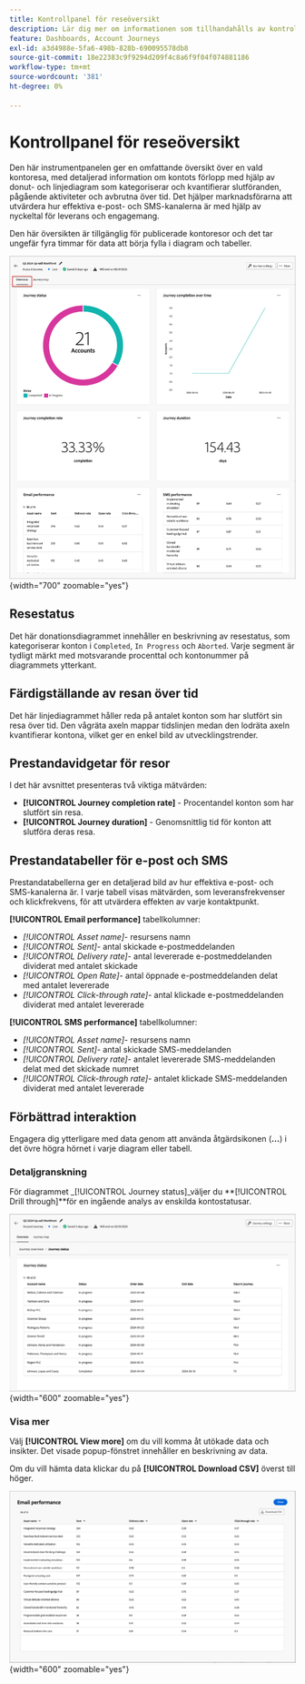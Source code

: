 ```yaml
---
title: Kontrollpanel för reseöversikt
description: Lär dig mer om informationen som tillhandahålls av kontrollpanelen för översikt över resan och hur den kan hjälpa dig att övervaka och hantera strategin för kundresan.
feature: Dashboards, Account Journeys
exl-id: a3d4988e-5fa6-498b-828b-690095578db8
source-git-commit: 18e22383c9f9294d209f4c8a6f9f04f074881186
workflow-type: tm+mt
source-wordcount: '381'
ht-degree: 0%

---
```


# Kontrollpanel för reseöversikt

Den här instrumentpanelen ger en omfattande översikt över en vald kontoresa, med detaljerad information om kontots förlopp med hjälp av donut- och linjediagram som kategoriserar och kvantifierar slutföranden, pågående aktiviteter och avbrutna över tid. Det hjälper marknadsförarna att utvärdera hur effektiva e-post- och SMS-kanalerna är med hjälp av nyckeltal för leverans och engagemang.

Den här översikten är tillgänglig för publicerade kontoresor och det tar ungefär fyra timmar för data att börja fylla i diagram och tabeller.

![Reseöversikt](./assets/journey-overview.png){width="700" zoomable="yes"}

## Resestatus

Det här donationsdiagrammet innehåller en beskrivning av resestatus, som kategoriserar konton i `Completed`, `In Progress` och `Aborted`. Varje segment är tydligt märkt med motsvarande procenttal och kontonummer på diagrammets ytterkant.

## Färdigställande av resan över tid

Det här linjediagrammet håller reda på antalet konton som har slutfört sin resa över tid. Den vågräta axeln mappar tidslinjen medan den lodräta axeln kvantifierar kontona, vilket ger en enkel bild av utvecklingstrender.

## Prestandavidgetar för resor

I det här avsnittet presenteras två viktiga mätvärden:

* **[!UICONTROL Journey completion rate]** - Procentandel konton som har slutfört sin resa.
* **[!UICONTROL Journey duration]** - Genomsnittlig tid för konton att slutföra deras resa.

## Prestandatabeller för e-post och SMS

Prestandatabellerna ger en detaljerad bild av hur effektiva e-post- och SMS-kanalerna är. I varje tabell visas mätvärden, som leveransfrekvenser och klickfrekvens, för att utvärdera effekten av varje kontaktpunkt.

**[!UICONTROL Email performance]** tabellkolumner:

* _[!UICONTROL Asset name]_- resursens namn
* _[!UICONTROL Sent]_- antal skickade e-postmeddelanden
* _[!UICONTROL Delivery rate]_- antal levererade e-postmeddelanden dividerat med antalet skickade
* _[!UICONTROL Open Rate]_- antal öppnade e-postmeddelanden delat med antalet levererade
* _[!UICONTROL Click-through rate]_- antal klickade e-postmeddelanden dividerat med antalet levererade

**[!UICONTROL SMS performance]** tabellkolumner:

* _[!UICONTROL Asset name]_- resursens namn
* _[!UICONTROL Sent]_- antal skickade SMS-meddelanden
* _[!UICONTROL Delivery rate]_- antalet levererade SMS-meddelanden delat med det skickade numret
* _[!UICONTROL Click-through rate]_- antalet klickade SMS-meddelanden dividerat med antalet levererade
<!-- 
To generate a shareable PDF of your current view, click **[!UICONTROL Export]** at the top right of the page. -->

## Förbättrad interaktion

Engagera dig ytterligare med data genom att använda åtgärdsikonen (**...**) i det övre högra hörnet i varje diagram eller tabell.

### Detaljgranskning

För diagrammet _[!UICONTROL Journey status]_väljer du **[!UICONTROL Drill through]**för en ingående analys av enskilda kontostatusar.

![Detaljnivån för diagramdata](./assets/journey-status-drill-through.png){width="600" zoomable="yes"}
<!--
The applied global filters are carried over to the view and displayed at the top. Click the _Filter_ icon at the top left to filter the data display by journey.-->

### Visa mer

Välj **[!UICONTROL View more]** om du vill komma åt utökade data och insikter. Det visade popup-fönstret innehåller en beskrivning av data.

Om du vill hämta data klickar du på **[!UICONTROL Download CSV]** överst till höger.

![Visa utökade data](./assets/journey-email-performance-view-more.png){width="600" zoomable="yes"}
